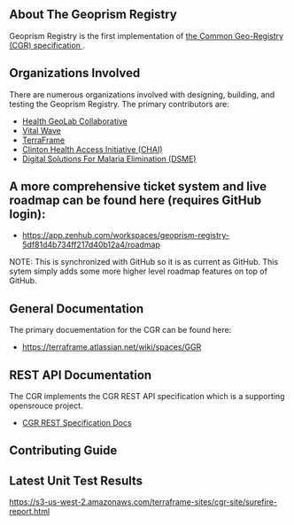 ## About The Geoprism Registry
Geoprism Registry is the first implementation of <a href="https://github.com/terraframe/common-geo-registry-specification" target="_blank">the Common Geo-Registry (CGR) specification </a>. 

## Organizations Involved
There are numerous organizations involved with designing, building, and testing the Geoprism Registry. The primary contributors are:
* <a href="https://healthgeolab.net/" target="_blank">Health GeoLab Collaborative</a>
* <a href="http://vitalwave.com/" target="_blank">Vital Wave</a>
* <a href="http://terraframe.com/" target="_blank">TerraFrame</a>
* <a href="https://clintonhealthaccess.org/" target="_blank">Clinton Health Access Initiative (CHAI)</a>
* <a href="http://dsme.community/" target="_blank">Digital Solutions For Malaria Elimination (DSME)</a>

## A more comprehensive ticket system and live roadmap can be found here (requires GitHub login):
*  https://app.zenhub.com/workspaces/geoprism-registry-5df81d4b734ff217d40b12a4/roadmap

NOTE: This is synchronized with GitHub so it is as current as GitHub. This sytem simply adds some more higher level roadmap features on top of GitHub.

## General Documentation
The primary docuementation for the CGR can be found here:
* https://terraframe.atlassian.net/wiki/spaces/GGR

## REST API Documentation
The CGR implements the CGR REST API specification which is a supporting opensrouce project.
* <a href="https://terraframe.github.io/common-geo-registry-specification-rest-api-docs/" target="_blank">CGR REST Specification Docs</a>

## Contributing Guide


## Latest Unit Test Results
https://s3-us-west-2.amazonaws.com/terraframe-sites/cgr-site/surefire-report.html
